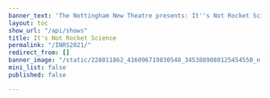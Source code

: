 ```yaml
---
banner_text: 'The Nottingham New Theatre presents: It''s Not Rocket Science'
layout: toc
show_url: "/api/shows"
title: It's Not Rocket Science
permalink: "/INRS2021/"
redirect_from: []
banner_image: "/static/228011862_416096719830548_3453889080125454550_n.png"
mini_list: false
published: false

---
```

